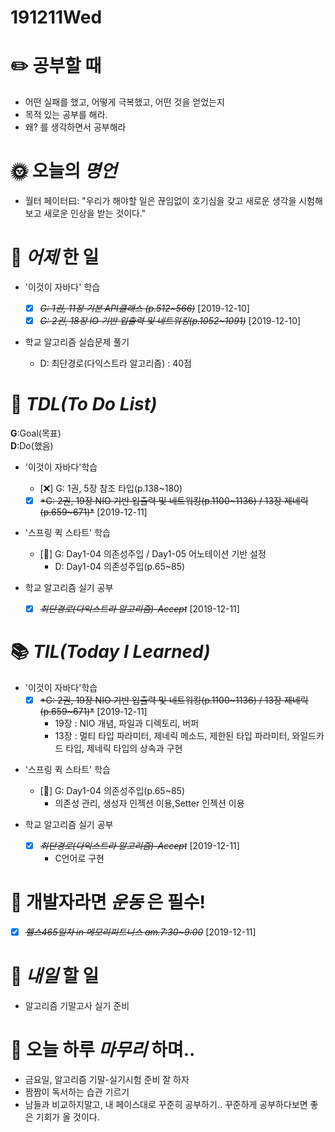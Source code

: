 # 191211Wed

# :pencil2: 공부할 때

- 어떤 실패를 했고, 어떻게 극복했고, 어떤 것을 얻었는지
- 목적 있는 공부를 해라.
- 왜? 를 생각하면서 공부해라

# 🌞 오늘의 _명언_

- 월터 페이터曰: "우리가 해야할 일은 끊임없이 호기심을 갖고 새로운 생각을 시험해보고 새로운 인상을 받는 것이다."

# 📅 _어제_ 한 일

- '이것이 자바다' 학습

  - [x] ~~_G: 1권, 11장 기본 API클래스 (p.512~566)_~~ [2019-12-10]
  - [x] ~~_G: 2권, 18장 IO 기반 입출력 및 네트워킹(p.1052~1091)_~~ [2019-12-10]

- 학교 알고리즘 실습문제 풀기
  - D: 최단경로(다익스트라 알고리즘) : 40점

# :memo: _TDL(To Do List)_

<!-- ❌🔺❎🔼 -->

**G**:Goal(목표)<br>
**D**:Do(했음)

- '이것이 자바다'학습

  - [❌] G: 1권, 5장 참조 타입(p.138~180)
  - [x] ~~\*G: 2권, ~~19장 NIO 기반 입출력 및 네트워킹(p.1100~1136)~~ / 13장 제네릭(p.659~671)\*~~ [2019-12-11]

* '스프링 퀵 스타트' 학습

  - [🔺] G: Day1-04 의존성주입 / Day1-05 어노테이션 기반 설정
    - D: Day1-04 의존성주입(p.65~85)

* 학교 알고리즘 실기 공부
  - [x] ~~_최단경로(다익스트라 알고리즘)-Accept_~~ [2019-12-11]

# 📚 _TIL(Today I Learned)_

- '이것이 자바다'학습
  - [x] ~~\*G: 2권, ~~19장 NIO 기반 입출력 및 네트워킹(p.1100~1136)~~ / ~~13장 제네릭(p.659~671)~~\*~~ [2019-12-11]
    - 19장 : NIO 개념, 파일과 디렉토리, 버퍼
    - 13장 : 멀티 타입 파라미터, 제네릭 메소드, 제한된 타입 파라미터, 와일드카드 타입, 제네릭 타입의 상속과 구현

* '스프링 퀵 스타트' 학습

  - [🔺] G: Day1-04 의존성주입(p.65~85)
    - 의존성 관리, 생성자 인젝션 이용,Setter 인젝션 이용

* 학교 알고리즘 실기 공부
  - [x] ~~_최단경로(다익스트라 알고리즘)-Accept_~~ [2019-12-11]
    - C언어로 구현

 <!-- # 📖 _독서_ 마라톤 -->

# 💪 개발자라면 _운동_ 은 필수!

- [x] ~~_헬스465일차 in 메모리피트니스 am.7:30~9:00_~~ [2019-12-11]

<!-- # :newspaper: 오늘 읽은 _it 개발, 기술 관련 기사, 블로그_ -->

<!-- # :disappointed: 오늘 _아쉬웠던 점_.. -->

# 📅 _내일_ 할 일

- 알고리즘 기말고사 실기 준비

# 🛌 오늘 하루 _마무리_ 하며..

- 금요일, 알고리즘 기말-실기시험 준비 잘 하자
- 짬짬이 독서하는 습관 기르기
- 남들과 비교하지말고, 내 페이스대로 꾸준히 공부하기.. 꾸준하게 공부하다보면 좋은 기회가 올 것이다.
